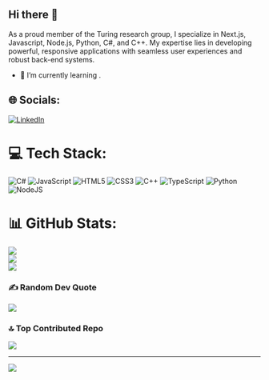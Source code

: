 ## Hi there 👋

As a proud member of the Turing research group, I specialize in Next.js, Javascript, Node.js, Python, C#, and C++. My expertise lies in developing powerful, responsive applications with seamless user experiences and robust back-end systems.

- 🌱 I’m currently learning .



## 🌐 Socials:
[![LinkedIn](https://img.shields.io/badge/LinkedIn-%230077B5.svg?logo=linkedin&logoColor=white)](https://linkedin.com/in/www.linkedin.com/in/mitra-mohamadi-89267728a) 

# 💻 Tech Stack:
![C#](https://img.shields.io/badge/c%23-%23239120.svg?style=flat&logo=csharp&logoColor=white) ![JavaScript](https://img.shields.io/badge/javascript-%23323330.svg?style=flat&logo=javascript&logoColor=%23F7DF1E) ![HTML5](https://img.shields.io/badge/html5-%23E34F26.svg?style=flat&logo=html5&logoColor=white) ![CSS3](https://img.shields.io/badge/css3-%231572B6.svg?style=flat&logo=css3&logoColor=white) ![C++](https://img.shields.io/badge/c++-%2300599C.svg?style=flat&logo=c%2B%2B&logoColor=white) ![TypeScript](https://img.shields.io/badge/typescript-%23007ACC.svg?style=flat&logo=typescript&logoColor=white) ![Python](https://img.shields.io/badge/python-3670A0?style=flat&logo=python&logoColor=ffdd54) ![NodeJS](https://img.shields.io/badge/node.js-6DA55F?style=flat&logo=node.js&logoColor=white)
# 📊 GitHub Stats:
![](https://github-readme-stats.vercel.app/api?username=Mitraa-mh&theme=cobalt&hide_border=false&include_all_commits=false&count_private=false)<br/>
![](https://github-readme-streak-stats.herokuapp.com/?user=Mitraa-mh&theme=cobalt&hide_border=false)<br/>
![](https://github-readme-stats.vercel.app/api/top-langs/?username=Mitraa-mh&theme=cobalt&hide_border=false&include_all_commits=false&count_private=false&layout=compact)

### ✍️ Random Dev Quote
![](https://quotes-github-readme.vercel.app/api?type=horizontal&theme=radical)

### 🔝 Top Contributed Repo
![](https://github-contributor-stats.vercel.app/api?username=Mitraa-mh&limit=5&theme=dark&combine_all_yearly_contributions=true)

---
[![](https://visitcount.itsvg.in/api?id=Mitraa-mh&icon=0&color=10)](https://visitcount.itsvg.in)

<!-- Proudly created with GPRM ( https://gprm.itsvg.in ) -->

